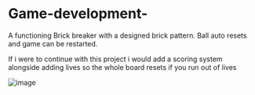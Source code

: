 # Game-development-
A functioning Brick breaker with a designed brick pattern.
Ball auto resets and game can be restarted.

If i were to continue with this project i would add a scoring system alongside adding lives so the whole board resets if you run out of lives 

![image](https://user-images.githubusercontent.com/107198790/203784529-b3637265-ff7b-437a-80b2-c49b8a9b2652.png)
